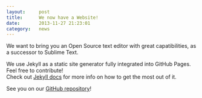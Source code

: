 ```yaml
---
layout:     post
title:      We now have a Website!
date:       2013-11-27 21:23:01
category:   news
---
```


We want to bring you an Open Source text editor with great capatibilities, as a successor
to Sublime Text.

We use Jekyll as a static site generator fully integrated into GitHub Pages. Feel free to
contribute!  
Check out [Jekyll docs] for more info on how to get the most out of it.

See you on our [GitHub repository][Lime]!

[Lime]: https://github.com/limetext/lime
[Jekyll docs]: http://jekyllrb.com
